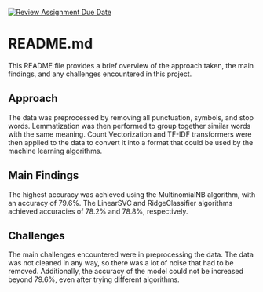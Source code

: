 [![Review Assignment Due Date](https://classroom.github.com/assets/deadline-readme-button-24ddc0f5d75046c5622901739e7c5dd533143b0c8e959d652212380cedb1ea36.svg)](https://classroom.github.com/a/sRMOJrsa)

# README.md

This README file provides a brief overview of the approach taken, the main findings, and any challenges encountered in this project.

## Approach

The data was preprocessed by removing all punctuation, symbols, and stop words. Lemmatization was then performed to group together similar words with the same meaning. Count Vectorization and TF-IDF transformers were then applied to the data to convert it into a format that could be used by the machine learning algorithms.

## Main Findings

The highest accuracy was achieved using the MultinomialNB algorithm, with an accuracy of 79.6%. The LinearSVC and RidgeClassifier algorithms achieved accuracies of 78.2% and 78.8%, respectively.

## Challenges

The main challenges encountered were in preprocessing the data. The data was not cleaned in any way, so there was a lot of noise that had to be removed. Additionally, the accuracy of the model could not be increased beyond 79.6%, even after trying different algorithms.


